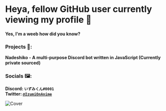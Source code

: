 # Heya, fellow GitHub user currently viewing my profile 👋
#### Yes, I'm a weeb how did you know?

### Projects 🔧:
   **Nadeshiko - A multi-purpose Discord bot written in JavaScript (Currently private sourced)**                                                                                                       
   
### Socials 🖼:
   **Discord: `いずみくん#0001`**                                                                                                                                                   
   **Twitter: [`@IzumiOnAnime`](https://twitter.com/IzumiOnAnime)**
   
![Cover](https://i.imgur.com/KsbkbLo.jpg)                                                                                                                                                                                                                                                                                                                               
